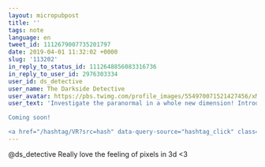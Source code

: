 ```yaml
---
layout: micropubpost
title: ''
tags: note
language: en
tweet_id: 1112679007735201797
date: 2019-04-01 11:32:02 +0000
slug: '113202'
in_reply_to_status_id: 1112648856083316736
in_reply_to_user_id: 2976303334
user_id: ds_detective
user_name: The Darkside Detective
user_avatar: https://pbs.twimg.com/profile_images/554970071521427456/xMkziDBA.png
user_text: 'Investigate the paranormal in a whole new dimension! Introducing The Darkside Detective VR.

Coming soon!

<a href="/hashtag/VR?src=hash" data-query-source="hashtag_click" class="twitter-hashtag pretty-link js-nav" dir="ltr"><s>#</s><b>VR</b></a> <a href="/hashtag/lowpoly?src=hash" data-query-source="hashtag_click" class="twitter-hashtag pretty-link js-nav" dir="ltr"><s>#</s><b>lowpoly</b></a> <a href="/hashtag/pixelart?src=hash" data-query-source="hashtag_click" class="twitter-hashtag pretty-link js-nav" dir="ltr"><s>#</s><b>pixelart</b></a> <a href="/hashtag/gamedev?src=hash" data-query-source="hashtag_click" class="twitter-hashtag pretty-link js-nav" dir="ltr"><s>#</s><b>gamedev</b></a> <a href="/hashtag/indiegames?src=hash" data-query-source="hashtag_click" class="twitter-hashtag pretty-link js-nav" dir="ltr"><s>#</s><b>indiegames</b></a><a href="https://t.co/VM1WnKyhM1" class="twitter-timeline-link u-hidden" data-pre-embedded="true" dir="ltr">pic.twitter.com/VM1WnKyhM1</a>'
---
```

@ds_detective Really love the feeling of pixels in 3d &lt;3
